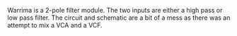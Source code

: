 Warrima is a 2-pole filter module. The two inputs are either a high pass or low pass filter. The circuit and schematic are a bit of a mess as there was an attempt to mix a VCA and a VCF.

